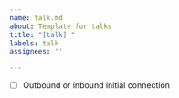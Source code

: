 ```yaml
---
name: talk.md
about: Template for talks
title: "[talk] "
labels: talk
assignees: ''

---
```


- [ ] Outbound or inbound initial connection
